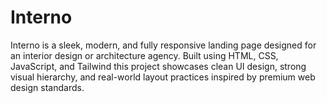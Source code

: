 # Interno
Interno is a sleek, modern, and fully responsive landing page designed for an interior design or architecture agency. Built using HTML, CSS,  JavaScript, and Tailwind this project showcases clean UI design, strong visual hierarchy, and real-world layout practices inspired by premium web design standards.
